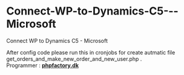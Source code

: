 # Connect-WP-to-Dynamics-C5---Microsoft
Connect WP to Dynamics C5 - Microsoft

After config code please run this in cronjobs for create autmatic file
get_orders_and_make_new_order_and_new_user.php
.
<br>
Programmer : <b><a href="https://phpfactory.dk">phpfactory.dk</a></b>
